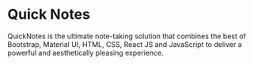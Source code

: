# Quick Notes

QuickNotes is the ultimate note-taking solution that combines the best of Bootstrap, Material UI, HTML, CSS, React JS and JavaScript to deliver a powerful and aesthetically pleasing experience.

